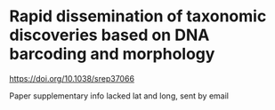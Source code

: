 # Rapid dissemination of taxonomic discoveries based on DNA barcoding and morphology

https://doi.org/10.1038/srep37066

Paper supplementary info lacked lat and long, sent by email 